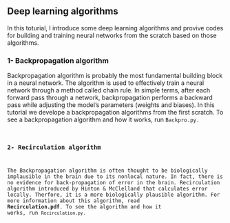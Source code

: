 
## Deep learning algorithms
In this toturial, I introduce some deep learning algorithms and provive codes for building and training neural networks from the scratch based on those algorithms.

### 1- Backpropagation algorithm
Backpropagation algorithm is probably the most fundamental building block in a neural network. The algorithm is used to effectively train a neural network through a method called chain rule. In simple terms, after each forward pass through a network, backpropagation performs a backward pass while adjusting the model’s parameters (weights and biases). In this tutorial we develope a backpropagation algorithms from the first scratch. To see a backpropagation algorithm and how it works, run <code>Backpro.py. 

### 2- Recirculation algorithm
The Backpropagation algorithm is often thought to be biologically implausible in the brain due to its nonlocal nature. In fact, there is no evidence for back-propagation of error in the brain. Recirculation algorithm introduced by Hinton & McClelland that calculates error locally. Therfore, it is a more biologically plausible algorithm. For more information about this algorithm, read **Recirculation.pdf**. To see the algorithm and how it works, run <code>Recirculation.py.
